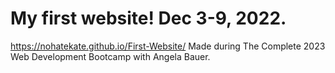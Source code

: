 # My first website! Dec 3-9, 2022.
https://nohatekate.github.io/First-Website/
Made during The Complete 2023 Web Development Bootcamp with Angela Bauer.
